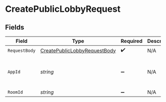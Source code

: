 # CreatePublicLobbyRequest


## Fields

| Field                                                                                   | Type                                                                                    | Required                                                                                | Description                                                                             | Example                                                                                 |
| --------------------------------------------------------------------------------------- | --------------------------------------------------------------------------------------- | --------------------------------------------------------------------------------------- | --------------------------------------------------------------------------------------- | --------------------------------------------------------------------------------------- |
| `RequestBody`                                                                           | [CreatePublicLobbyRequestBody](../../models/operations/CreatePublicLobbyRequestBody.md) | :heavy_check_mark:                                                                      | N/A                                                                                     |                                                                                         |
| `AppId`                                                                                 | *string*                                                                                | :heavy_minus_sign:                                                                      | N/A                                                                                     | app-af469a92-5b45-4565-b3c4-b79878de67d2                                                |
| `RoomId`                                                                                | *string*                                                                                | :heavy_minus_sign:                                                                      | N/A                                                                                     | 2swovpy1fnunu                                                                           |